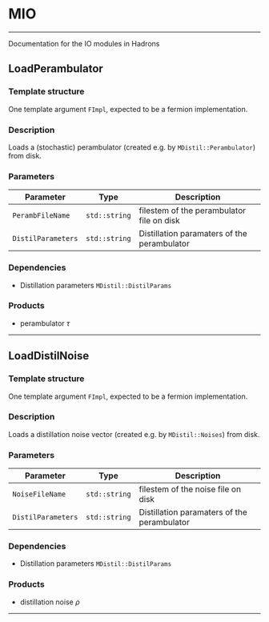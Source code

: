 # MIO

-----------

Documentation for the IO modules in Hadrons

## LoadPerambulator

### Template structure

One template argument `FImpl`, expected to be a fermion implementation.

### Description

Loads a (stochastic) perambulator (created e.g. by `MDistil::Perambulator`) from disk.

### Parameters

| Parameter             | Type                       | Description            |
|-----------------------|----------------------------|------------------------|
| `PerambFileName`         | `std::string`             | filestem of the perambulator file on disk            |
| `DistilParameters`     | `std::string`             | Distillation paramaters of the perambulator            |

### Dependencies

- Distillation parameters `MDistil::DistilParams`

### Products

- perambulator $\tau$

-----------

## LoadDistilNoise

### Template structure

One template argument `FImpl`, expected to be a fermion implementation.

### Description

Loads a distillation noise vector (created e.g. by `MDistil::Noises`) from disk.

### Parameters

| Parameter             | Type                       | Description            |
|-----------------------|----------------------------|------------------------|
| `NoiseFileName`         | `std::string`             | filestem of the noise file on disk            |
| `DistilParameters`     | `std::string`             | Distillation paramaters of the perambulator            |

### Dependencies

- Distillation parameters `MDistil::DistilParams`

### Products

- distillation noise $\rho$

-----------




